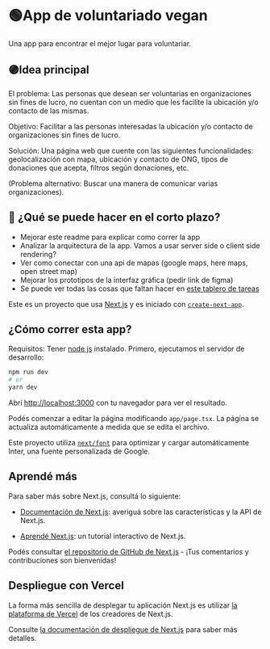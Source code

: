 # 🟢App de voluntariado vegan
  Una app para encontrar el mejor lugar para voluntariar.

## 🟣Idea principal
El problema: Las personas que desean ser voluntarias en organizaciones sin fines de lucro, no cuentan con un medio que les facilite la ubicación y/o contacto de las mismas.

Objetivo: Facilitar a las personas interesadas la ubicación y/o contacto de organizaciones sin fines de lucro.

Solución: Una página web que cuente con las siguientes funcionalidades: geolocalización con mapa, ubicación y contacto de ONG, tipos de donaciones que acepta, filtros según donaciones, etc.

(Problema alternativo: Buscar una manera de comunicar varias organizaciones).

## 🔵 ¿Qué se puede hacer en el corto plazo?
- Mejorar este readme para explicar como correr la app
- Analizar la arquitectura de la app. Vamos a usar server side o client side rendering?
- Ver como conectar con una api de mapas (google maps, here maps, open street map)
- Mejorar los prototipos de la interfaz gráfica (pedir link de figma)
- Se puede ver todas las cosas que faltan hacer en [este tablero de tareas](
https://trello.com/invite/b/S8Ra2DQo/ATTI7d56b70516b814625921b34ba0c991c5C6EC6BE0/app-de-voluntariado-vegan)


Este es un proyecto que usa [Next.js](https://nextjs.org/) y es iniciado con [`create-next-app`](https://github.com/vercel/next.js/tree/canary/packages/create-next-app).

## ¿Cómo correr esta app?

Requisitos: Tener [node js](https://nodejs.org/en/learn/getting-started/how-to-install-nodejs) instalado.
Primero, ejecutamos el servidor de desarrollo:

```bash
npm run dev
# or
yarn dev
```

Abrí [http://localhost:3000](http://localhost:3000) con tu navegador para ver el resultado.

Podés comenzar a editar la página modificando `app/page.tsx`. La página se actualiza automáticamente a medida que se edita el archivo.

Este proyecto utiliza [`next/font`](https://nextjs.org/docs/basic-features/font-optimization) para optimizar y cargar automáticamente Inter, una fuente personalizada de Google.

## Aprendé más

Para saber más sobre Next.js, consultá lo siguiente:

- [Documentación de Next.js](https://nextjs.org/docs): averiguá sobre las características y la API de Next.js.

- [Aprendé Next.js](https://nextjs.org/learn): un tutorial interactivo de Next.js.

Podés consultar [el repositorio de GitHub de Next.js](https://github.com/vercel/next.js/) - ¡Tus comentarios y contribuciones son bienvenidas!

## Despliegue con Vercel

La forma más sencilla de desplegar tu aplicación Next.js es utilizar [la plataforma de Vercel](https://vercel.com/new?utm_medium=default-template&filter=next.js&utm_source=create-next-app&utm_campaign=create-next-app-readme) de los creadores de Next.js.

Consulte [la documentación de despliegue de Next.js](https://nextjs.org/docs/deployment) para saber más detalles.
